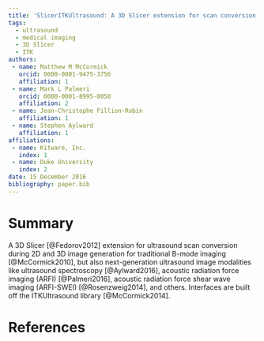 ```yaml
---
title: 'SlicerITKUltrasound: A 3D Slicer extension for scan conversion of B-mode and next-generation ultrasound imaging modalities'
tags:
  - ultrasound
  - medical imaging
  - 3D Slicer
  - ITK
authors:
 - name: Matthew M McCormick
   orcid: 0000-0001-9475-3756
   affiliation: 1
 - name: Mark L Palmeri
   orcid: 0000-0001-8995-0050
   affiliation: 2
 - name: Jean-Christophe Fillion-Robin
   affiliation: 1
 - name: Stephen Aylward
   affiliation: 1
affiliations:
 - name: Kitware, Inc.
   index: 1
 - name: Duke University
   index: 2
date: 15 December 2016
bibliography: paper.bib
---
```


# Summary

A 3D Slicer [@Fedorov2012] extension for ultrasound scan conversion during 2D
and 3D image generation for traditional B-mode imaging [@McCormick2010], but
also next-generation ultrasound image modalities like ultrasound spectroscopy
[@Aylward2016], acoustic radiation force imaging (ARFI) [@Palmeri2016],
acoustic radiation force shear wave imaging (ARFI-SWEI) [@Rosenzweig2014], and
others.  Interfaces are built off the ITKUltrasound library [@McCormick2014].

# References
